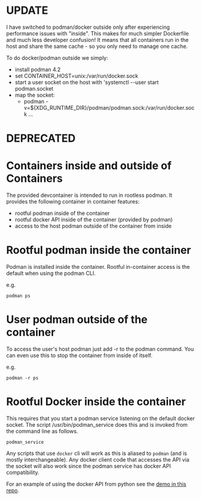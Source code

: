 # UPDATE

I have switched to podman/docker outside only after experiencing performance
issues with "inside". This makes for much simpler Dockerfile and much less 
developer confusion! It means that all containers run in the host and share 
the same cache - so you only need to manage one cache.

To do docker/podman outside we simply:
- install podman 4.2
- set CONTAINER_HOST=unix:/var/run/docker.sock
- start a user socket on the host with 'systemctl --user start podman.socket
- map the socket:
  - podman -v=${XDG_RUNTIME_DIR}/podman/podman.sock:/var/run/docker.sock ...

# DEPRECATED
# Containers inside and outside of Containers

The provided devcontainer is intended to run in rootless podman.
It provides the following container in container features:

- rootful podman inside of the container
- rootful docker API inside of the container (provided by podman)
- access to the host podman outside of the container from inside

# Rootful podman inside the container

Podman is installed inside the container. Rootful in-container access
is the default when using the podman CLI.

e.g.

```
podman ps
```

# User podman outside of the container

To access the user's host podman just add -r to the podman command.
You can even use this to stop the container from inside of itself.

e.g.

```
podman -r ps
```

# Rootful Docker inside the container

This requires that you start a podman service listening on the default 
docker socket. The script /usr/bin/podman_service does this and is invoked
from the command line as follows.

```
podman_service
```

Any scripts that use ``docker`` cli will work as this is aliased to ``podman``
(and is mostly interchangeable). Any docker client code that accesses the 
API via the socket will also work since the podman service has docker API
compatibility.

For an example of using the docker API from python see the
[demo in this repo](../demo/docker_test.py).

